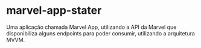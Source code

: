 # marvel-app-stater
Uma aplicação chamada Marvel App, utilizando a API da Marvel que disponibiliza alguns endpoints para poder consumir, utilizando a arquitetura MVVM.

